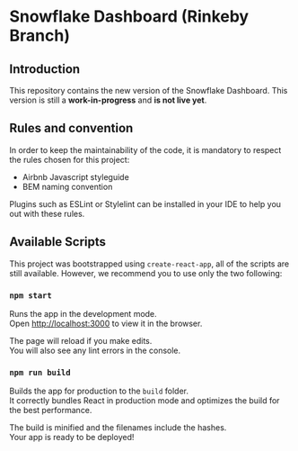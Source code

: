 # Snowflake Dashboard (Rinkeby Branch)
## Introduction

This repository contains the new version of the Snowflake Dashboard. This version is still a **work-in-progress** and **is not live yet**.

## Rules and convention

In order to keep the maintainability of the code, it is mandatory to respect the rules chosen for this project:

- Airbnb Javascript styleguide
- BEM naming convention

Plugins such as ESLint or Stylelint can be installed in your IDE to help you out with these rules.

## Available Scripts

This project was bootstrapped using `create-react-app`, all of the scripts are still available. However, we recommend you to use only the two following:

### `npm start`

Runs the app in the development mode.<br>
Open [http://localhost:3000](http://localhost:3000) to view it in the browser.

The page will reload if you make edits.<br>
You will also see any lint errors in the console.

### `npm run build`

Builds the app for production to the `build` folder.<br>
It correctly bundles React in production mode and optimizes the build for the best performance.

The build is minified and the filenames include the hashes.<br>
Your app is ready to be deployed!
